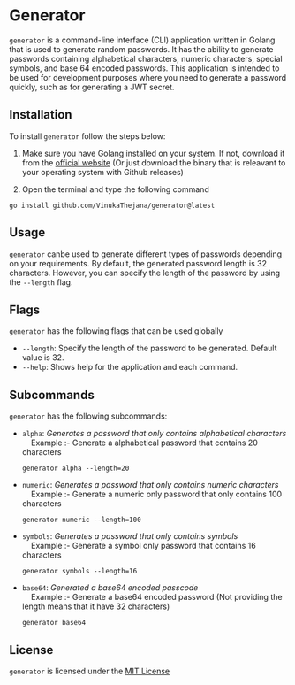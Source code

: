 # Generator

`generator` is a command-line interface (CLI) application written in Golang that is used to generate random passwords. It has the ability to generate passwords containing alphabetical characters, numeric characters, special symbols, and base 64 encoded passwords. This application is intended to be used for development purposes where you need to generate a password quickly, such as for generating a JWT secret.

## Installation

To install `generator` follow the steps below:

1. Make sure you have Golang installed on your system. If not, download it from the [official website](https://go.dev/dl/) (Or just download the binary that is releavant to your operating system with Github releases)

2. Open the terminal and type the following command
  ```
  go install github.com/VinukaThejana/generator@latest
  ```

## Usage

`generator` canbe used to generate different types of passwords depending on your requirements. By default, the generated password length is 32 characters. However, you can specify the length of the password by using the `--length` flag.

## Flags

`generator` has the following flags that can be used globally

* `--length`: Specify the length of the password to be generated. Default value is 32.
* `--help`: Shows help for the application and each command.

## Subcommands

`generator` has the following subcommands:

* `alpha`: *Generates a password that only contains alphabetical characters*
   <br />&nbsp;&nbsp;&nbsp;&nbsp;Example :-
    Generate a alphabetical password that contains 20 characters
    ```
    generator alpha --length=20
    ```
    
* `numeric`: *Generates a password that only contains numeric characters*
  <br />&nbsp;&nbsp;&nbsp;&nbsp;Example :-
    Generate a numeric only password that only contains 100 characters
    ```
    generator numeric --length=100
    ```
    
* `symbols`: *Generates a password that only contains symbols*
  <br />&nbsp;&nbsp;&nbsp;&nbsp;Example :-
    Generate a symbol only password that contains 16 characters
    ```
    generator symbols --length=16
    ```
    
* `base64`: *Generated a base64 encoded passcode*
  <br />&nbsp;&nbsp;&nbsp;&nbsp;Example :-
  Generate a base64 encoded password (Not providing the length means that it have 32 characters)
  ```
  generator base64
  ```

## License

`generator` is licensed under the [MIT License](https://opensource.org/license/mit/)


